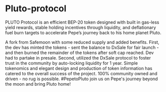 # Pluto-protocol
PLUTO Protocol is an efficient BEP-20 token designed with built in gas-less yield rewards, stable holding incentives through liquidity, and deflationary fuel burn targets to accelerate Pepe’s journey back to his home planet Pluto.

A fork from Safemoon with some reduced supply and added benefits. First, the dev has minted the tokens - sent the balance to DxSale for fair launch - and then burned the remainder of the tokens after soft cap reached. Dev had to partake in presale. Second, utilized the DxSale protocol to foster trust in the community by auto-locking liquidity for 1 year. Simple tokenomics and elegant design and production of token information has catered to the overall success of the project. 100% community owned and driven - no rug is possible. #PepetoPluto join us on Pepe's journey beyond the moon and bring Pluto home!
